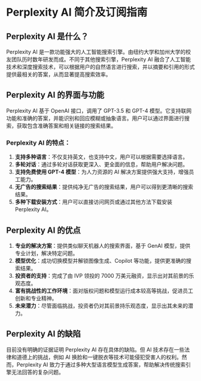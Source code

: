 # Perplexity AI 简介及订阅指南

## Perplexity AI 是什么？

Perplexity AI 是一款功能强大的人工智能搜索引擎。由纽约大学和加州大学的校友团队历时数年研发而成。不同于其他搜索引擎，Perplexity AI 融合了人工智能技术和深度搜索技术，可以根据用户的自然语言进行搜索，并以摘要和引用的形式提供最相关的答案，从而显著提高搜索效率。

## Perplexity AI 的界面与功能

Perplexity AI 基于 OpenAI 接口，调用了 GPT-3.5 和 GPT-4 模型。它支持联网功能和准确的答案，并能识别和回应模糊或抽象语言。用户可以通过界面进行搜索，获取包含准确答案和相关链接的搜索结果。

### Perplexity AI 的特点：

1. **支持多种语言**：不仅支持英文，也支持中文，用户可以根据需要选择语言。
2. **多轮对话**：通过多轮对话获取更深入、更全面的信息，帮助用户解决问题。
3. **支持免费使用 GPT-4 模型**：为人力资源的 AI 解决方案提供强大支持，增强员工能力。
4. **无广告的搜索结果**：提供纯净无广告的搜索结果，用户可以得到更清晰的搜索结果。
5. **多种下载安装方式**：用户可以直接访问网页或通过其他方法下载安装 Perplexity AI。

## Perplexity AI 的优点

1. **专业的解决方案**：提供类似聊天机器人的搜索界面，基于 GenAI 模型，提供专业计划，解决特定问题。
2. **模型优化**：成功切换模型并解锁图像生成、Copilot 等功能，提供更准确的搜索结果。
3. **投资者的支持**：完成了由 IVP 领投的 7000 万美元融资，显示出对其前景的乐观态度。
4. **富有挑战性的工作环境**：面对版权问题和模型运行成本较高等挑战，促进员工创新和专业精神。
5. **未来潜力**：尽管面临挑战，投资者仍对其前景持乐观态度，显示出其未来的潜力。

## Perplexity AI 的缺陷

目前没有明确的证据证明 Perplexity AI 存在具体的缺陷。但 AI 技术存在一些法律和道德上的挑战，例如 AI 换脸和一键脱衣等技术可能侵犯受害人的权利。然而，Perplexity AI 致力于通过多种大型语言模型生成答案，帮助解决传统搜索引擎无法回答的复杂问题。


